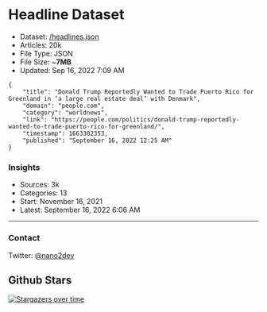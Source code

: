 # Headline Dataset

- Dataset: [/headlines.json](https://raw.githubusercontent.com/fwd/news/master/headlines.json) 
- Articles: 20k
- File Type: JSON
- File Size: ~**7MB**
- Updated: Sep 16, 2022 7:09 AM

```
{
    "title": "Donald Trump Reportedly Wanted to Trade Puerto Rico for Greenland in ‘a large real estate deal’ with Denmark",
    "domain": "people.com",
    "category": "worldnews",
    "link": "https://people.com/politics/donald-trump-reportedly-wanted-to-trade-puerto-rico-for-greenland/",
    "timestamp": 1663302353,
    "published": "September 16, 2022 12:25 AM"
}
```

### Insights

- Sources: 3k
- Categories: 13
- Start: November 16, 2021
- Latest: September 16, 2022 6:06 AM

---

### Contact 

Twitter: [@nano2dev](https://twitter.com/nano2dev)

## Github Stars

[![Stargazers over time](https://starchart.cc/fwd/news.svg)](https://starchart.cc/fwd/news)
